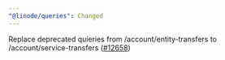 ```yaml
---
"@linode/queries": Changed
---
```


Replace deprecated quieries from /account/entity-transfers to /account/service-transfers ([#12658](https://github.com/linode/manager/pull/12658))
